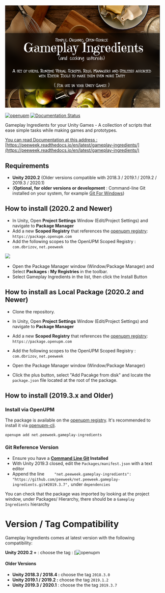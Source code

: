 ![](https://raw.githubusercontent.com/peeweek/net.peeweek.gameplay-ingredients/master/Documentation%7E/Images/site-banner.png)

[![openupm](https://img.shields.io/npm/v/net.peeweek.gameplay-ingredients?label=openupm&registry_uri=https://package.openupm.com)](https://openupm.com/packages/net.peeweek.gameplay-ingredients/) [![Documentation Status](https://readthedocs.org/projects/pip/badge/?version=stable)](http://pip.pypa.io/en/stable/?badge=stable)

Gameplay Ingredients for your Unity Games - A collection of scripts that ease simple tasks while making games and prototypes.

<u>You can read Documentation at this address :</u> [https://peeweek.readthedocs.io/en/latest/gameplay-ingredients/](https://peeweek.readthedocs.io/en/latest/gameplay-ingredients/)

## Requirements

* **Unity 2020.2** (Older versions compatible with 2018.3 / 2019.1 / 2019.2 / 2019.3 / 2020.1)
* (**Optional, for older versions or development** : Command-line Git installed on your system, for example [Git For Windows](https://gitforwindows.org/))

## How to install (2020.2 and Newer)

* In Unity, Open **Project Settings** Window (Edit/Project Settings) and navigate to **Package Manager**
* Add a new **Scoped Registry** that references the [openupm registry](https://openupm.com): `https://package.openupm.com`
* Add the following scopes to the OpenUPM Scoped Registry : `com.dbrizov`, `net.peeweek` 

![](https://raw.githubusercontent.com/peeweek/net.peeweek.gameplay-ingredients/master/Documentation%7E/Images/project-settings.png)

* Open the Package Manager window (Window/Package Manager) and Select **Packages : My Registries** in the toolbar.
* Select Gameplay Ingredients in the list, then click the Install Button

## How to install as Local Package (2020.2 and Newer)

* Clone the repository.
* In Unity, Open **Project Settings** Window (Edit/Project Settings) and navigate to **Package Manager**
* Add a new **Scoped Registry** that references the [openupm registry](https://openupm.com): `https://package.openupm.com`
* Add the following scopes to the OpenUPM Scoped Registry : `com.dbrizov`, `net.peeweek` 

* Open the Package Manager window (Window/Package Manager)
* Click the plus button, select "Add Pacakge from disk" and locate the `package.json` file located at the root of the package.

## How to install (2019.3.x and Older)

### Install via OpenUPM

The package is available on the [openupm registry](https://openupm.com). It's recommended to install it via [openupm-cli](https://github.com/openupm/openupm-cli).

```
openupm add net.peeweek.gameplay-ingredients
```

### Git Reference Version

- Ensure you have a **[Command Line Git](https://gitforwindows.org/) Installed**
- With Unity 2019.3 closed, edit the `Packages/manifest.json` with a text editor
- Append the line `    "net.peeweek.gameplay-ingredients": "https://github.com/peeweek/net.peeweek.gameplay-ingredients.git#2019.3.7",` under `dependencies`

You can check that the package was imported by looking at the project window, under Packages/ Hierarchy, there should be a `Gameplay Ingredients` hierarchy

# Version / Tag Compatibility

Gameplay Ingredients comes at latest version with the following compatibility:

**Unity 2020.2 +** : choose the tag  : [![openupm](https://img.shields.io/npm/v/net.peeweek.gameplay-ingredients?label=openupm&registry_uri=https://package.openupm.com)

#### Older Versions

* **Unity 2018.3 / 2018.4 :** choose the tag `2018.3.0`
* **Unity 2019.1 / 2019.2 :** choose the tag `2019.1.2` 
* **Unity 2019.3 / 2020.1**  : choose the  the tag `2019.3.7` 
